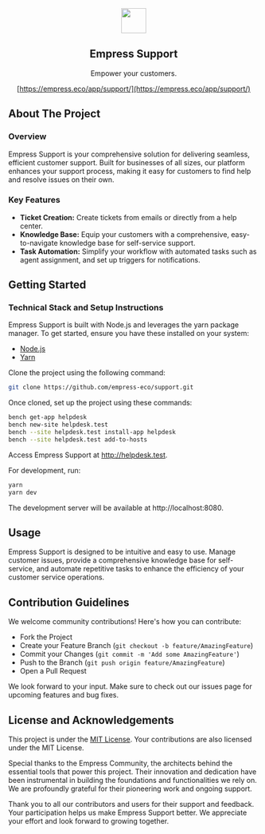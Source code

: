 <div align="center">
    <a href="https://empress.eco/">
        <img src="https://avatars.githubusercontent.com/u/46308912?s=96&v=4" height="50">
    </a>
    <h2>Empress Support</h2>
    <p align="center">
        <p>Empower your customers.</p>
    </p>

[https://empress.eco/app/support/](https://empress.eco/app/support/)

</div>


## About The Project

### Overview

Empress Support is your comprehensive solution for delivering seamless, efficient customer support. Built for businesses of all sizes, our platform enhances your support process, making it easy for customers to find help and resolve issues on their own.

### Key Features

- **Ticket Creation:** Create tickets from emails or directly from a help center.
- **Knowledge Base:** Equip your customers with a comprehensive, easy-to-navigate knowledge base for self-service support.
- **Task Automation:** Simplify your workflow with automated tasks such as agent assignment, and set up triggers for notifications.

## Getting Started

### Technical Stack and Setup Instructions

Empress Support is built with Node.js and leverages the yarn package manager. To get started, ensure you have these installed on your system:

- [Node.js](https://nodejs.org/)
- [Yarn](https://yarnpkg.com/)

Clone the project using the following command:

```sh
git clone https://github.com/empress-eco/support.git
```

Once cloned, set up the project using these commands:

```sh
bench get-app helpdesk
bench new-site helpdesk.test
bench --site helpdesk.test install-app helpdesk
bench --site helpdesk.test add-to-hosts
```

Access Empress Support at http://helpdesk.test.

For development, run:

```sh
yarn
yarn dev
```
The development server will be available at http://localhost:8080.

## Usage

Empress Support is designed to be intuitive and easy to use. Manage customer issues, provide a comprehensive knowledge base for self-service, and automate repetitive tasks to enhance the efficiency of your customer service operations.

## Contribution Guidelines

We welcome community contributions! Here's how you can contribute:

- Fork the Project
- Create your Feature Branch (`git checkout -b feature/AmazingFeature`)
- Commit your Changes (`git commit -m 'Add some AmazingFeature'`)
- Push to the Branch (`git push origin feature/AmazingFeature`)
- Open a Pull Request

We look forward to your input. Make sure to check out our issues page for upcoming features and bug fixes.

## License and Acknowledgements

This project is under the [MIT License](https://opensource.org/licenses/MIT). Your contributions are also licensed under the MIT License.

Special thanks to the Empress Community, the architects behind the essential tools that power this project. Their innovation and dedication have been instrumental in building the foundations and functionalities we rely on. We are profoundly grateful for their pioneering work and ongoing support.

Thank you to all our contributors and users for their support and feedback. Your participation helps us make Empress Support better. We appreciate your effort and look forward to growing together.
